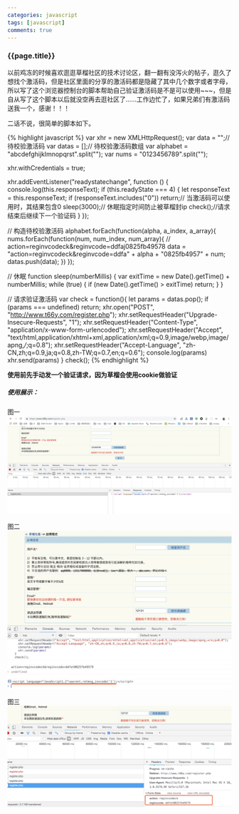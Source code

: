 ```yaml
---
categories: javascript
tags: [javascript]
comments: true
---
```


### {{page.title}}   


以前鸡冻的时候喜欢逛逛草榴社区的技术讨论区，翻一翻有没泻火的帖子，逛久了想找个激活码，但是社区里面的分享的激活码都是隐藏了其中几个数字或者字母，所以写了这个浏览器控制台的脚本帮助自己验证激活码是不是可以使用~~~，但是自从写了这个脚本以后就没空再去逛社区了......工作边忙了，如果兄弟们有激活码送我一个，感谢！！！  


二话不说，很简单的脚本如下。   

<!-- more -->
{% highlight javascript %}
  var xhr = new XMLHttpRequest();
  var data = "";// 待校验激活码
  var datas = [];// 待校验激活码数组
  var alphabet = "abcdefghijklmnopqrst".split("");
  var nums = "0123456789".split("");

  xhr.withCredentials = true;

  xhr.addEventListener("readystatechange", function () {
	console.log(this.responseText);
    if (this.readyState === 4) {
      let responseText = this.responseText;
      if (responseText.includes("0")) return;// 当激活码可以使用时，其结果包含0
      sleep(3000);// 休眠指定时间防止被草榴封ip
      check();//请求结束后继续下一个验证码
    }
  });

  // 构造待校验激活码
  alphabet.forEach(function(alpha, a_index, a_array){
    nums.forEach(function(num, num_index, num_array){
      // action=reginvcodeck&reginvcode=ddfaj0825fb49578
      data = "action=reginvcodeck&reginvcode=ddfa" + alpha + "0825fb4957" + num;
      datas.push(data);
    })
  });

  // 休眠
  function sleep(numberMillis) {
    var exitTime = new Date().getTime() + numberMillis;
    while (true) {
      if (new Date().getTime() > exitTime) return;
    }
  }

  // 请求验证激活码
  var check = function(){
    let params = datas.pop();
    if (params === undefined) return;
    xhr.open("POST", "http://www.t66y.com/register.php");
    xhr.setRequestHeader("Upgrade-Insecure-Requests", "1");
    xhr.setRequestHeader("Content-Type", "application/x-www-form-urlencoded");
    xhr.setRequestHeader("Accept", "text/html,application/xhtml+xml,application/xml;q=0.9,image/webp,image/apng,*/*;q=0.8");
    xhr.setRequestHeader("Accept-Language", "zh-CN,zh;q=0.9,ja;q=0.8,zh-TW;q=0.7,en;q=0.6");
    console.log(params)
    xhr.send(params)
  }
  check();
{% endhighlight %}

**使用前先手动发一个验证请求，因为草榴会使用cookie做验证**

##### 使用展示：
    
图一
![](/assets/images/t66y_reg1.jpg)  
    
图二
![](/assets/images/t66y_reg2.jpg)  
    
图三
![](/assets/images/t66y_reg3.jpg)  
